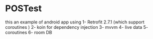 # POSTest
this an example of android app using 
1- Retrofit 2.7.1 (which support coroutines ) 
2- koin for dependency injection 
3- mvvm 
4- live data 
5- coroutines 
6- room DB
